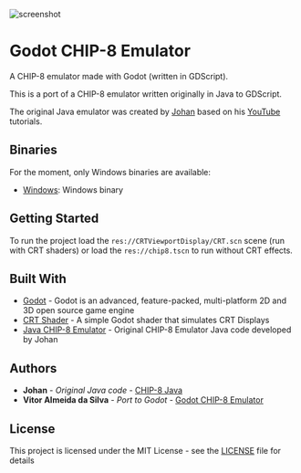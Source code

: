 
![screenshot](https://i2jsuw-bn1305.files.1drv.com/y4mz0D9uo-ed-R8nkLJTTlokmgG5YbfS50HLpmSBvhnZF2fErRYf55deiphsaUAXRHjPxFLLgdfjFn0B1cCb0PyCAolTtT8RsyDW4-09hKwYaE-dsIeGMZF2CXSopXpDL7ycc3WpWMORlZsTnUaCbxNLssE1CujzlQn2G_VQt7Dwl6jCqiIhFTQ0IzqloPIIEyyvFVVr0RSE-kbx4SYxm6c3Q/Video_1511917204.gif?psid=1)

# Godot CHIP-8 Emulator

A CHIP-8 emulator made with Godot (written in GDScript).

This is a port of a CHIP-8 emulator written originally in Java to GDScript.

The original Java emulator was created by [Johan](https://github.com/Johnnei/) based on his [YouTube](https://www.youtube.com/playlist?list=PL5PyurErl12czoLyYD8za68d61T_OZsP2) tutorials.

## Binaries

For the moment, only Windows binaries are available:

* [Windows](https://1drv.ms/u/s!Ao1E4OCcZiFLjOoRWpQwGategr8XPw): Windows binary

## Getting Started

To run the project load the `res://CRTViewportDisplay/CRT.scn` scene (run with CRT shaders) or load the `res://chip8.tscn` to run without CRT effects.


## Built With

* [Godot](https://godotengine.org/) - Godot is an advanced, feature-packed, multi-platform 2D and 3D open source game engine
* [CRT Shader](https://github.com/henriquelalves/SimpleGodotCRTShader) - A simple Godot shader that simulates CRT Displays
* [Java CHIP-8 Emulator](https://github.com/Johnnei/Youtube-Tutorials/tree/master/emulator_chip8) - Original CHIP-8 Emulator Java code developed by Johan 


## Authors

* **Johan** - *Original Java code* - [CHIP-8 Java](https://github.com/Johnnei/Youtube-Tutorials/tree/master/emulator_chip8)
* **Vitor Almeida da Silva** - *Port to Godot* - [Godot CHIP-8 Emulator](https://github.com/vitoralmeidasilva)


## License

This project is licensed under the MIT License - see the [LICENSE](LICENSE) file for details
